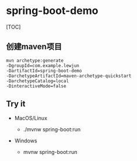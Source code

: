 # spring-boot-demo

[TOC]

## 创建maven项目

```
mvn archetype:generate 
-DgroupId=com.example.lewjun
-DartifactId=spring-boot-demo
-DarchetypeArtifactId=maven-archetype-quickstart
-DarchetypeCatalog=local
-DinteractiveMode=false
```

## Try it

* MacOS/Linux
    * ./mvnw spring-boot:run

* Windows
    * mvnw spring-boot:run

